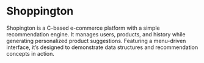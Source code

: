 # Shoppington
Shopington is a C-based e-commerce platform with a simple recommendation engine. It manages users, products, and history while generating personalized product suggestions. Featuring a menu-driven interface, it’s designed to demonstrate data structures and recommendation concepts in action.
